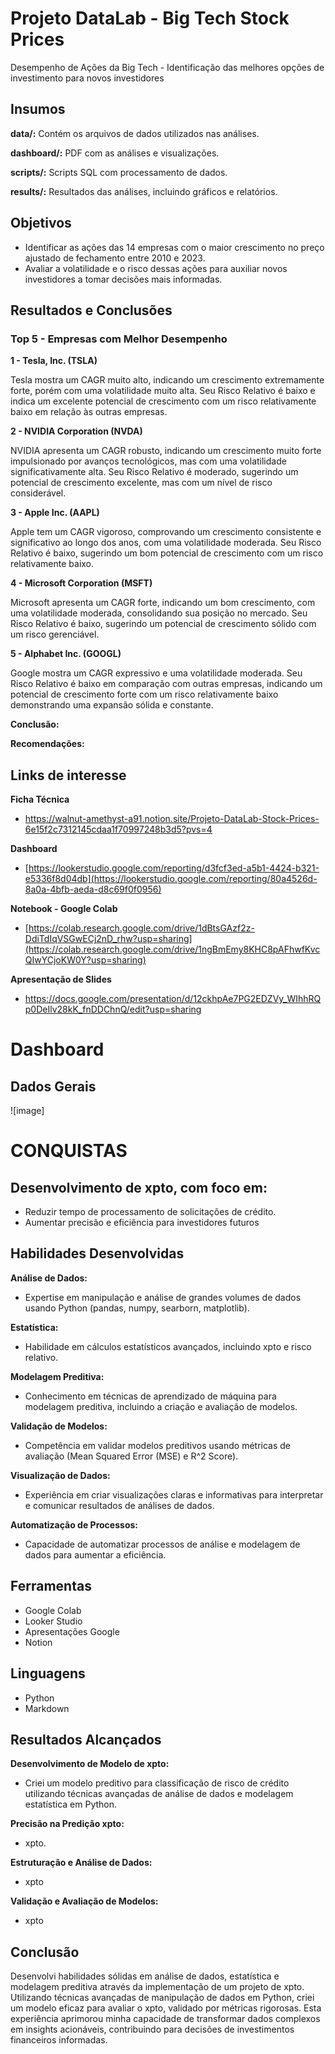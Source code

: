# Projeto DataLab - Big Tech Stock Prices
Desempenho de Ações da Big Tech - Identificação das melhores opções de investimento para novos investidores  

## Insumos

**data/:** Contém os arquivos de dados utilizados nas análises.

**dashboard/:** PDF com as análises e visualizações.

**scripts/:** Scripts SQL com processamento de dados.

**results/:** Resultados das análises, incluindo gráficos e relatórios.

## Objetivos
- Identificar as ações das 14 empresas com o maior crescimento no preço ajustado de fechamento entre 2010 e 2023.
- Avaliar a volatilidade e o risco dessas ações para auxiliar novos investidores a tomar decisões mais informadas.


## Resultados e Conclusões
### Top 5 - Empresas com Melhor Desempenho

**1 - Tesla, Inc. (TSLA)**

Tesla mostra um CAGR muito alto, indicando um crescimento extremamente forte, porém com uma volatilidade muito alta. Seu Risco Relativo é baixo e indica um excelente potencial de crescimento com um risco relativamente baixo em relação às outras empresas.

**2 - NVIDIA Corporation (NVDA)**

NVIDIA apresenta um CAGR robusto, indicando um crescimento muito forte impulsionado por avanços tecnológicos, mas com uma volatilidade significativamente alta. Seu Risco Relativo é moderado, sugerindo um potencial de crescimento excelente, mas com um nível de risco considerável.

**3 - Apple Inc. (AAPL)**

Apple tem um CAGR vigoroso, comprovando um crescimento consistente e significativo ao longo dos anos, com uma volatilidade moderada. Seu Risco Relativo é baixo, sugerindo um bom potencial de crescimento com um risco relativamente baixo.

**4 - Microsoft Corporation (MSFT)**

Microsoft apresenta um CAGR forte, indicando um bom crescimento, com uma volatilidade moderada,  consolidando sua posição no mercado. Seu Risco Relativo é baixo, sugerindo um potencial de crescimento sólido com um risco gerenciável.

**5 - Alphabet Inc. (GOOGL)**

Google mostra um CAGR expressivo e uma volatilidade moderada. Seu Risco Relativo é baixo em comparação com outras empresas, indicando um potencial de crescimento forte com um risco relativamente baixo demonstrando uma expansão sólida e constante.



**Conclusão:**

**Recomendações:**


## Links de interesse

**Ficha Técnica**

- https://walnut-amethyst-a91.notion.site/Projeto-DataLab-Stock-Prices-6e15f2c7312145cdaa1f70997248b3d5?pvs=4
  
**Dashboard**

- [https://lookerstudio.google.com/reporting/d3fcf3ed-a5b1-4424-b321-e5336f8d04db](https://lookerstudio.google.com/reporting/80a4526d-8a0a-4bfb-aeda-d8c69f0f0956)

**Notebook - Google Colab**

- [https://colab.research.google.com/drive/1dBtsGAzf2z-DdiTdIqVSGwECj2nD_rhw?usp=sharing](https://colab.research.google.com/drive/1ngBmEmy8KHC8pAFhwfKvcQIwYCjoKW0Y?usp=sharing)

**Apresentação de Slides**

- https://docs.google.com/presentation/d/12ckhpAe7PG2EDZVy_WIhhRQp0DeIlv28kK_fnDDChnQ/edit?usp=sharing


# Dashboard 
## Dados Gerais 
![image]





# CONQUISTAS

## Desenvolvimento de xpto, com foco em:
- Reduzir tempo de processamento de solicitações de crédito.
- Aumentar precisão e eficiência para investidores futuros

## Habilidades Desenvolvidas
**Análise de Dados:** 
- Expertise em manipulação e análise de grandes volumes de dados usando Python (pandas, numpy, searborn, matplotlib).

**Estatística:** 
- Habilidade em cálculos estatísticos avançados, incluindo xpto e risco relativo.

**Modelagem Preditiva:** 
- Conhecimento em técnicas de aprendizado de máquina para modelagem preditiva, incluindo a criação e avaliação de modelos.

**Validação de Modelos:** 
- Competência em validar modelos preditivos usando métricas de avaliação (Mean Squared Error (MSE) e R^2 Score).

**Visualização de Dados:** 
- Experiência em criar visualizações claras e informativas para interpretar e comunicar resultados de análises de dados.

**Automatização de Processos:** 
- Capacidade de automatizar processos de análise e modelagem de dados para aumentar a eficiência.

## Ferramentas
- Google Colab
- Looker Studio
- Apresentações Google
- Notion

## Linguagens
- Python
- Markdown

## Resultados Alcançados
**Desenvolvimento de Modelo de xpto:** 
- Criei um modelo preditivo para classificação de risco de crédito utilizando técnicas avançadas de análise de dados e modelagem estatística em  Python.
  
**Precisão na Predição xpto:**
-  xpto.
  
**Estruturação e Análise de Dados:**
- xpto
  
**Validação e Avaliação de Modelos:** 
- xpto

## Conclusão
Desenvolvi habilidades sólidas em análise de dados, estatística e modelagem preditiva através da implementação de um projeto de xpto. Utilizando técnicas avançadas de manipulação de dados em Python, criei um modelo eficaz para avaliar o xpto, validado por métricas rigorosas.
Esta experiência aprimorou minha capacidade de transformar dados complexos em insights acionáveis, contribuindo para decisões de investimentos financeiros informadas.


